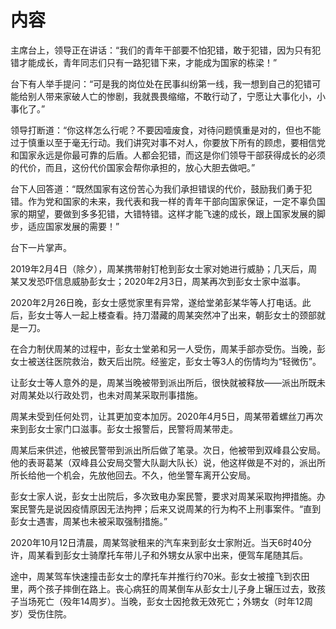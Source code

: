 


# 内容
主席台上，领导正在讲话：“我们的青年干部要不怕犯错，敢于犯错，因为只有犯错才能成长，青年同志们只有一路犯错下来，才能成为国家的栋梁！”

台下有人举手提问：“可是我的岗位处在民事纠纷第一线，我一想到自己的犯错可能给别人带来家破人亡的惨剧，我就畏畏缩缩，不敢行动了，宁愿让大事化小，小事化了。”

领导打断道：“你这样怎么行呢？不要因噎废食，对待问题慎重是对的，但也不能过于慎重以至于毫无行动。我们讲究对事不对人，你要放下所有的顾虑，要相信党和国家永远是你最可靠的后盾。人都会犯错，而这是你们领导干部获得成长的必须的代价，而且，这份代价国家会帮你承担的，放心大胆去做吧。”

台下人回答道：“既然国家有这份苦心为我们承担错误的代价，鼓励我们勇于犯错。作为党和国家的未来，我代表和我一样的青年干部向国家保证，一定不辜负国家的期望，要做到多多犯错，大错特错。这样才能飞速的成长，跟上国家发展的脚步，适应国家发展的需要！”

台下一片掌声。



2019年2月4日（除夕），周某携带射钉枪到彭女士家对她进行威胁；几天后，周某又发恐吓信息威胁彭女士；2020年2月3日，周某再次到彭女士家中滋事。

2020年2月26日晚，彭女士感觉家里有异常，遂给堂弟彭某华等人打电话。此后，彭女士等人一起上楼查看。持刀潜藏的周某突然冲了出来，朝彭女士的颈部就是一刀。

在合力制伏周某的过程中，彭女士堂弟和另一人受伤，周某手部亦受伤。当晚，彭女士被送往医院救治，数天后出院。经鉴定，彭女士等3人的伤情均为“轻微伤”。

让彭女士等人意外的是，周某当晚被带到派出所后，很快就被释放——派出所既未对周某处以行政处罚，也未对周某采取刑事措施。

周某未受到任何处罚，让其更加变本加厉。2020年4月5日，周某带着螺丝刀再次来到彭女士家门口滋事。彭女士报警后，民警将周某带走。

周某后来供述，他被民警带到派出所后做了笔录。次日，他被带到双峰县公安局。他的表哥葛某（双峰县公安局交警大队副大队长）说，他这样做是不对的，派出所所长给他一个机会，先放他回去。不久，他坐警车离开公安局。

彭女士家人说，彭女士出院后，多次致电办案民警，要求对周某采取拘押措施。办案民警先是说因疫情原因无法拘押；后来又说周某的行为构不上刑事案件。“直到彭女士遇害，周某也未被采取强制措施。”

2020年10月12日清晨，周某驾驶租来的汽车来到彭女士家附近。当天6时40分许，周某看到彭女士骑摩托车带儿子和外甥女从家中出来，便驾车尾随其后。

途中，周某驾车快速撞击彭女士的摩托车并推行约70米。彭女士被撞飞到农田里，两个孩子摔倒在路上。丧心病狂的周某倒车从彭女士儿子身上辗压过去，致孩子当场死亡（殁年14周岁）。当晚，彭女士因抢救无效死亡；外甥女（时年12周岁）受伤住院。



